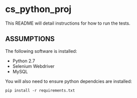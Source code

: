 cs_python_proj
==============

This README will detail instructions for how to run the tests.

ASSUMPTIONS
--------------

The following software is installed:
- Python 2.7
- Selenium Webdriver
- MySQL

You will also need to ensure python dependcies are installed:
```
pip install -r requirements.txt
```
